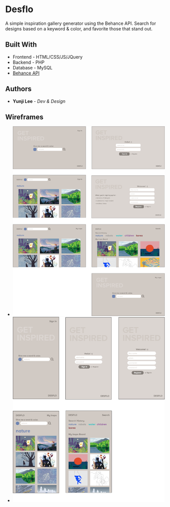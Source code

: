 # Desflo

A simple inspiration gallery generator using the Behance API. Search for designs based on a keyword & color, and favorite those that stand out.

## Built With

* Frontend - HTML/CSS/JS/JQuery
* Backend - PHP
* Database - MySQL
* [Behance API](https://www.behance.net/dev)

## Authors

* **Yunji Lee** - *Dev & Design*

## Wireframes

* ![Desktop](https://github.com/yunjilee/desflo/blob/master/assets/images/wireframes/desktop.png)
* ![Mobile](https://github.com/yunjilee/desflo/blob/master/assets/images/wireframes/mobile.png)
